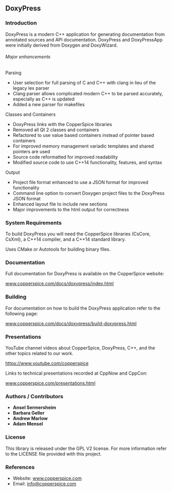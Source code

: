 ## DoxyPress

### Introduction

DoxyPress is a modern C++ application for generating documentation from annotated sources and API documentation. DoxyPress
and DoxyPressApp were initially derived from Doxygen and DoxyWizard.

###### Major enhancements

Parsing

* User selection for full parsing of C and C++ with clang in lieu of the legacy lex parser
* Clang parser allows complicated modern C++ to be parsed accurately, especially as C++ is updated
* Added a new parser for makefiles

Classes and Containers

* DoxyPress links with the CopperSpice libraries
* Removed all Qt 2 classes and containers
* Refactored to use value based containers instead of pointer based containers
* For improved memory management variadic templates and shared pointers are used
* Source code reformatted for improved readability
* Modified source code to use C++14 functionality, features, and syntax

Output

* Project file format enhanced to use a JSON format for improved functionality
* Command line option to convert Doxygen project files to the DoxyPress JSON format
* Enhanced layout file to include new sections
* Major improvements to the html output for correctness


### System Requirements

To build DoxyPress you will need the CopperSpice libraries (CsCore, CsXml), a C++14 compiler, and a C++14 standard library.

Uses CMake or Autotools for building binary files.


### Documentation

Full documentation for DoxyPress is available on the CopperSpice website:

www.copperspice.com/docs/doxypress/index.html


### Building

For documentation on how to build the DoxyPress application refer to the following page:

www.copperspice.com/docs/doxypress/build-doxypress.html


### Presentations

YouTube channel videos about CopperSpice, DoxyPress, C++, and the other topics related to our work.

https://www.youtube.com/copperspice


Links to technical presentations recorded at CppNow and CppCon:

www.copperspice.com/presentations.html


### Authors / Contributors

* **Ansel Sermersheim**
* **Barbara Geller**
* **Andrew Marlow**
* **Adam Mensel**


### License

This library is released under the GPL V2 license. For more information refer to the LICENSE file provided with this
project.


### References

* Website: www.copperspice.com
* Email:   info@copperspice.com
